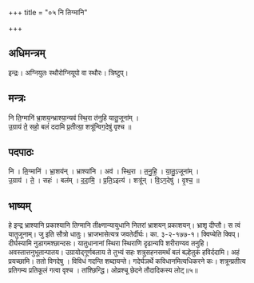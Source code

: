 +++
title = "०५ नि तिग्मानि"

+++
## अधिमन्त्रम्
इन्द्रः। अग्नियुतः स्थौरोग्नियूपो वा स्थौरः। त्रिष्टुप्।

## मन्त्रः
नि ति॒ग्मानि॑ भ्रा॒शय॒न्भ्राश्या॒न्यव॑ स्थि॒रा त॑नुहि यातु॒जूना॑म् ।  
उ॒ग्राय॑ ते॒ सहो॒ बलं॑ ददामि प्र॒तीत्या॒ शत्रू॑न्विग॒देषु॑ वृश्च ॥

## पदपाठः
नि । ति॒ग्मानि॑ । भ्रा॒शय॑न् । भ्राश्या॑नि । अव॑ । स्थि॒रा । त॒नु॒हि॒ । या॒तु॒ऽजूना॑म् ।  
उ॒ग्राय॑ । ते॒ । सहः॑ । बल॑म् । द॒दा॒मि॒ । प्र॒ति॒ऽइत्य॑ । शत्रू॑न् । वि॒ऽग॒देषु॑ । वृ॒श्च॒ ॥

## भाष्यम्
हे इन्द्र भ्राश्यानि प्रकाश्यानि तिग्मानि तीक्ष्णान्यायुधानि नितरां भ्राशयन् प्रकाशयन्। भ्राशृ दीप्तौ। स त्वं यातुजूनाम्। जु इति सौत्रो धातुः। भ्राजभासेत्यत्र जवतेर्दीर्घः। का. ३-२-१७७-१। क्विप्चेति क्विप्। दीर्घस्यामि नुडागमश्छान्दसः। यातुधानानां स्थिरा स्थिराणि दृढान्यपि शरीराण्यव तनुहि। अवस्तात्तनुभूतान्पातय। उग्रायोद्गूर्णबलाय ते तुभ्यं सहः शत्रुसहनसमर्थं बलं बल्हेतुकं हविर्ददामि। अहं प्रयच्छामि। ततो विगदेषु । विविधं गदन्ति शब्दायन्ते। गदेर्घञर्थे कविधानमित्यधिकरने कः। शत्रून्प्रतीत्य प्रतिगम्य प्रतिकूलं गत्वा वृश्च । तांश्छिन्द्धि। ओव्रश्चू छेदने तौदादिकस्य लोट्॥५॥